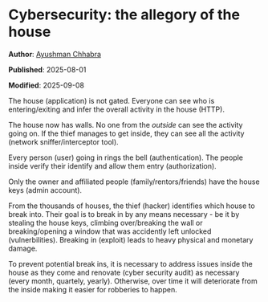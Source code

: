# Cybersecurity: the allegory of the house

**Author**: [Ayushman Chhabra](/#/author/Ayushman%20Chhabra)

**Published**: 2025-08-01

**Modified**: 2025-09-08

The house (application) is not gated. Everyone can see who is entering/exiting and infer the overall activity in the house (HTTP).

The house now has walls. No one from the _outside_ can see the activity going on. If the thief manages to get inside, they can see all the activity (network sniffer/interceptor tool).

Every person (user) going in rings the bell (authentication). The people inside verify their identify and allow them entry (authorization).

Only the owner and affiliated people (family/rentors/friends) have the house keys (admin account).

From the thousands of houses, the thief (hacker) identifies which house to break into. Their goal is to break in by any means necessary - be it by stealing the house keys, climbing over/breaking the wall or breaking/opening a window that was accidently left unlocked (vulnerbilities). Breaking in (exploit) leads to heavy physical and monetary damage.

To prevent potential break ins, it is necessary to address issues inside the house as they come and renovate (cyber security audit) as necessary (every month, quartely, yearly). Otherwise, over time it will deteriorate from the inside making it easier for robberies to happen.
